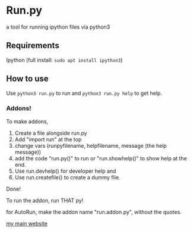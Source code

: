 # Run.py
a tool for running ipython files via python3

## Requirements
Ipython (full install: `sudo apt install ipython3`)

## How to use
Use `python3 run.py` to run and
`python3 run.py help` to get help.

### Addons!
To make addons,
   1. Create a file alongside run.py
   2. Add "import run" at the top
   3. change vars (runpyfilename, helpfilename, message (the help message))
   4. add the code "run.py()" to run or "run.showhelp()" to show help at the end.
   5. Use run.devhelp() for developer help and
   6. Use run.createfile() to create a dummy file.
      
Done!

To run the addon, run THAT py!

for AutoRun, make the addon name "run.addon.py", without the quotes.

[my main website](http://oddcell.ca/)
